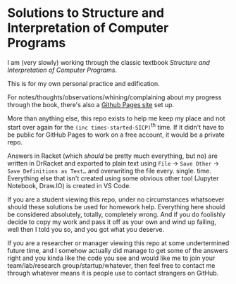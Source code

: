# Solutions to Structure and Interpretation of Computer Programs

I am (very slowly) working through the classic textbook *Structure and Interpretation of Computer Programs*.

This is for my own personal practice and edification.

For notes/thoughts/observations/whining/complaining about my progress through the book, there's also a [Github Pages site](https://j-a-avery.github.io/sicp/) set up.

More than anything else, this repo exists to help me keep my place and not start over again for the `(inc times-started-SICP)`<sup>th</sup> time. If it didn't have to be public for GitHub Pages to work on a free account, it would be a private repo.

Answers in Racket (which *should* be pretty much everything, but no) are written in DrRacket and exported to plain text using `File` -> `Save Other` -> `Save Definitions as Text…` and overwriting the file every. single. time. Everything else that isn't created using some obvious other tool (Jupyter Notebook, Draw.IO) is created in VS Code.

If you are a student viewing this repo, under no circumstances whatsoever should these solutions be used for homework help. Everything here should be considered absolutely, totally, completely wrong. And if you do foolishly decide to copy my work and pass it off as your own and wind up failing, well then I told you so, and you got what you deserve.

If you are a researcher or manager viewing this repo at some undertermined future time, and I somehow actually did manage to get some of the answers right and you kinda like the code you see and would like me to join your team/lab/research group/startup/whatever, then feel free to contact me through whatever means it is people use to contact strangers on GitHub.

